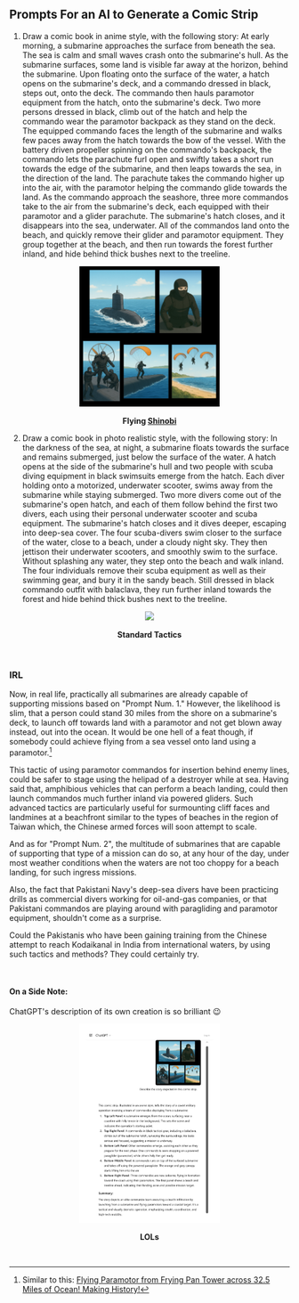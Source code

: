 ## Prompts For an AI to Generate a Comic Strip

1. Draw a comic book in anime style, with the following story: At early morning, a submarine approaches the surface from beneath the sea. The sea is calm and small waves crash onto the submarine's hull. As the submarine surfaces, some land is visible far away at the horizon, behind the submarine. Upon floating onto the surface of the water, a hatch opens on the submarine's deck, and a commando dressed in black, steps out, onto the deck. The commando then hauls paramotor equipment from the hatch, onto the submarine's deck. Two more persons dressed in black, climb out of the hatch and help the commando wear the paramotor backpack as they stand on the deck. The equipped commando faces the length of the submarine and walks few paces away from the hatch towards the bow of the vessel. With the battery driven propeller spinning on the commando's backpack, the commando lets the parachute furl open and swiftly takes a short run towards the edge of the submarine, and then leaps towards the sea, in the direction of the land. The parachute takes the commando higher up into the air, with the paramotor helping the commando glide towards the land. As the commando approach the seashore, three more commandos take to the air from the submarine's deck, each equipped with their paramotor and a glider parachute. The submarine's hatch closes, and it disappears into the sea, underwater. All of the commandos land onto the beach, and quickly remove their glider and paramotor equipment. They group together at the beach, and then run towards the forest further inland, and hide behind thick bushes next to the treeline.    


<div align=center>

<img src="../imgs/submarine_commandos-comic_strip-anime_style.png" width=50%></img>
<p><b>Flying <a href="https://en.wikipedia.org/wiki/Ninja">Shinobi</a></b></p>

</div>

2. Draw a comic book in photo realistic style, with the following story: In the darkness of the sea, at night, a submarine floats towards the surface and remains submerged, just below the surface of the water. A hatch opens at the side of the submarine's hull and two people with scuba diving equipment in black swimsuits emerge from the hatch. Each diver holding onto a motorized, underwater scooter, swims away from the submarine while staying submerged. Two more divers come out of the submarine's open hatch, and each of them follow behind the first two divers, each using their personal underwater scooter and scuba equipment. The submarine's hatch closes and it dives deeper, escaping into deep-sea cover. The four scuba-divers swim closer to the surface of the water, close to a beach, under a cloudy night sky. They then jettison their underwater scooters, and smoothly swim to the surface. Without splashing any water, they step onto the beach and walk inland. The four individuals remove their scuba equipment as well as their swimming gear, and bury it in the sandy beach. Still dressed in black commando outfit with balaclava, they run further inland towards the forest and hide behind thick bushes next to the treeline.   

<div align=center>

<img src="../imgs/submarine-commandos-comic_strip-photo_style.png" width=50%></img>
<p><b>Standard Tactics</a></b></p>

</div>

<br>

### IRL

Now, in real life, practically all submarines are already capable of supporting missions based on "Prompt Num. 1." However, the likelihood is slim, that a person could stand 30 miles from the shore on a submarine's deck, to launch off towards land with a paramotor and not get blown away instead, out into the ocean. It would be one hell of a feat though, if somebody could achieve flying from a sea vessel onto land using a paramotor.[^1] 

This tactic of using paramotor commandos for insertion behind enemy lines, could be safer to stage using the helipad of a destroyer while at sea. Having said that, amphibious vehicles that can perform a beach landing, could then launch commandos much further inland via powered gliders. Such advanced tactics are particularly useful for surmounting cliff faces and landmines at a beachfront similar to the types of beaches in the region of Taiwan which, the Chinese armed forces will soon attempt to scale. 

And as for "Prompt Num. 2", the multitude of submarines that are capable of supporting that type of a mission can do so, at any hour of the day, under most weather conditions when the waters are not too choppy for a beach landing, for such ingress missions. 

Also, the fact that Pakistani Navy's deep-sea divers have been practicing drills as commercial divers working for oil-and-gas companies, or that Pakistani commandos are playing around with paragliding and paramotor equipment, shouldn't come as a surprise. 

Could the Pakistanis who have been gaining training from the Chinese attempt to reach Kodaikanal in India from international waters, by using such tactics and methods? They could certainly try. 

<br>

#### On a Side Note:

ChatGPT's description of its own creation is so brilliant :wink:

<div align=center>

<img src="../imgs/chatgpt_description_of_comic_strip-01.png" width=50%></img>
<p><b>LOLs</a></b></p>

</div>

<br>

[^1]: Similar to this: [Flying Paramotor from Frying Pan Tower across 32.5 Miles of Ocean! Making History!](https://www.youtube.com/watch?v=fOZw5Tm8zEQ&t=552s)